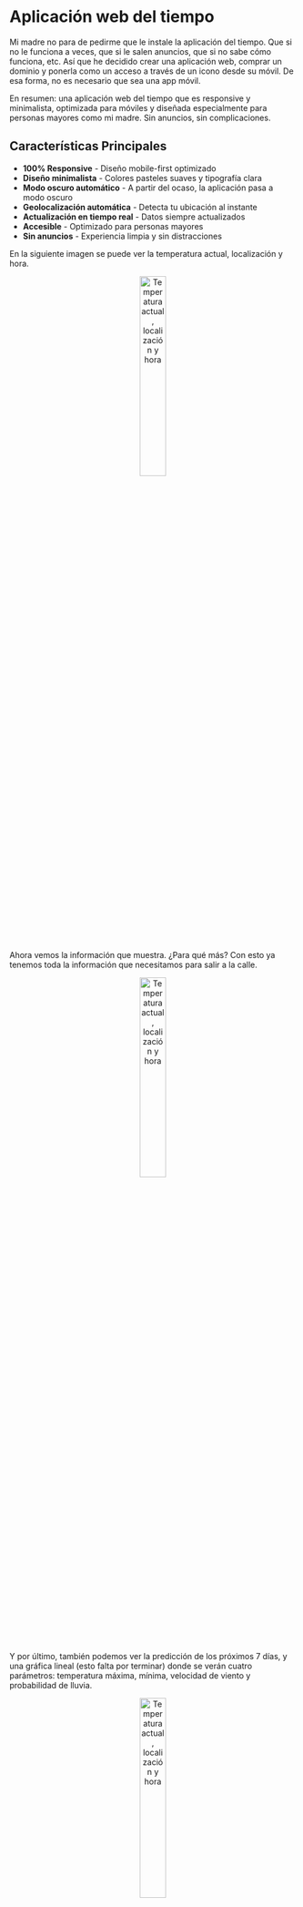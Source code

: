 # Aplicación web del tiempo

Mi madre no para de pedirme que le instale la aplicación del tiempo. Que si no le funciona a veces, que si le salen anuncios, que si no sabe cómo funciona, etc. Así que he decidido crear una aplicación web, comprar un dominio y ponerla como un acceso a través de un icono desde su móvil. De esa forma, no es necesario que sea una app móvil.

En resumen: una aplicación web del tiempo que es responsive y minimalista, optimizada para móviles y diseñada especialmente para personas mayores como mi madre. Sin anuncios, sin complicaciones.

## Características Principales

- **100% Responsive** - Diseño mobile-first optimizado
- **Diseño minimalista** - Colores pasteles suaves y tipografía clara
- **Modo oscuro automático** - A partir del ocaso, la aplicación pasa a modo oscuro
- **Geolocalización automática** - Detecta tu ubicación al instante
- **Actualización en tiempo real** - Datos siempre actualizados
- **Accesible** - Optimizado para personas mayores
- **Sin anuncios** - Experiencia limpia y sin distracciones

En la siguiente imagen se puede ver la temperatura actual, localización y hora.

<p align="center">
    <img src="images/im1.png" alt="Temperatura actual, localización y hora" style="width:30%; border-radius:16px;">
</p>

Ahora vemos la información que muestra. ¿Para qué más? Con esto ya tenemos toda la información que necesitamos para salir a la calle.

<p align="center">
    <img src="images/im2.png" alt="Temperatura actual, localización y hora" style="width:30%; border-radius:16px;">
</p>

Y por último, también podemos ver la predicción de los próximos 7 días, y una gráfica lineal (esto falta por terminar) donde se verán cuatro parámetros: temperatura máxima, mínima, velocidad de viento y probabilidad de lluvia.

<p align="center">
    <img src="images/im3.png" alt="Temperatura actual, localización y hora" style="width:30%; border-radius:16px;">
</p>

## Funcionalidades

### Clima actual
- Temperatura actual y sensación térmica
- Humedad y velocidad del viento
- Índice UV
- Hora de salida y puesta del sol

### Pronóstico extendido
- Pronóstico de 7 días
- Temperaturas máximas y mínimas
- Probabilidad de precipitación
- Iconos y esas cosas bonitas

## Estructura del Proyecto

```
weather_web_app/
├── index.html              # Estructura principal HTML
├── styles.css              # Estilos personalizados
├── script.js               # Lógica de la aplicación
├── assets/                 # Recursos estáticos
│   ├── icons/             # Iconos personalizados del clima
│   └── backgrounds/       # Fondos opcionales
├── .gitignore             # Archivos ignorados por Git
└── README.md              # Este archivo
```

---
*Created by Jonathan Carrero*
